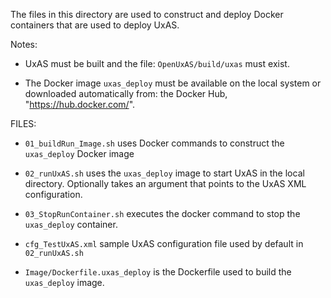 The files in this directory are used to construct and deploy Docker
containers that are used to deploy UxAS.

Notes:
- UxAS must be built and the file: `OpenUxAS/build/uxas` must exist.

- The Docker image `uxas_deploy` must be available on the local system or
  downloaded automatically from: the Docker Hub,
  "https://hub.docker.com/".

FILES:

- `01_buildRun_Image.sh` uses Docker commands to construct the
  `uxas_deploy` Docker image

- `02_runUxAS.sh` uses the `uxas_deploy` image to start UxAS in the local
  directory. Optionally takes an argument that points to the UxAS XML
  configuration.

- `03_StopRunContainer.sh` executes the docker command to stop the
  `uxas_deploy` container.

- `cfg_TestUxAS.xml` sample UxAS configuration file used by default in
  `02_runUxAS.sh`

- `Image/Dockerfile.uxas_deploy` is the Dockerfile used to build the
  `uxas_deploy` image.
